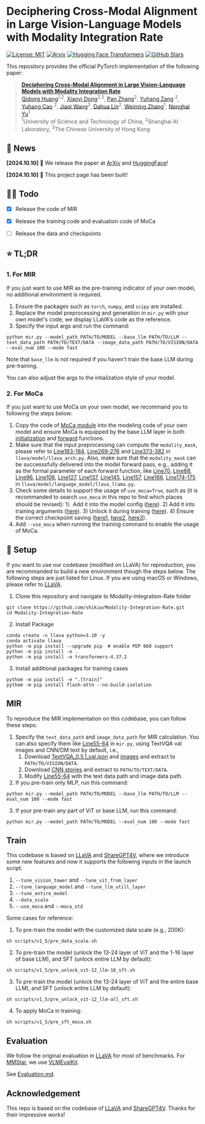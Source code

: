 # Deciphering Cross-Modal Alignment in Large Vision-Language Models with Modality Integration Rate

[![License: MIT](https://img.shields.io/badge/License-MIT-g.svg)](https://opensource.org/licenses/MIT)
[![Arxiv](https://img.shields.io/badge/arXiv-XXXX-B21A1B)](https://github.com/shikiw/Modality-Integration-Rate)
[![Hugging Face Transformers](https://img.shields.io/badge/%F0%9F%A4%97-HuggingFace-blue)](https://github.com/shikiw/Modality-Integration-Rate)
[![GitHub Stars](https://img.shields.io/github/stars/shikiw/Modality-Integration-Rate?style=social)](https://github.com/shikiw/Modality-Integration-Rate/stargazers)


This repository provides the official PyTorch implementation of the following paper: 
> [**Deciphering Cross-Modal Alignment in Large Vision-Language Models with Modality Integration Rate**](https://github.com/shikiw/Modality-Integration-Rate) <br>
> [Qidong Huang](https://shikiw.github.io/)<sup>1,2</sup>, 
> [Xiaoyi Dong](https://scholar.google.com/citations?user=FscToE0AAAAJ&hl=en)<sup>2,3</sup>, 
> [Pan Zhang](https://panzhang0212.github.io/)<sup>2</sup>,
> [Yuhang Zang](https://yuhangzang.github.io/) <sup>2</sup>,
> [Yuhang Cao](https://scholar.google.com/citations?user=sJkqsqkAAAAJ&hl=zh-CN) <sup>2</sup>, 
> [Jiaqi Wang](https://myownskyw7.github.io/)<sup>2</sup>,
> [Dahua Lin](http://dahua.site/)<sup>2</sup>, 
> [Weiming Zhang](http://staff.ustc.edu.cn/~zhangwm/index.html)<sup>1</sup>, 
> [Nenghai Yu](https://scholar.google.com/citations?user=7620QAMAAAAJ&hl=en)<sup>1</sup> <br>
> <sup>1</sup>University of Science and Technology of China, <sup>2</sup>Shanghai AI Laboratory, <sup>3</sup>The Chinese University of Hong Kong <br>

## 🎯 News

**[2024.10.10]** 🚀 We release the paper at [ArXiv]() and [HuggingFace]()!

**[2024.10.10]** 🚀 This project page has been built!

## 👨‍💻 Todo

- [x] Release the code of MIR
- [x] Release the training code and evaluation code of MoCa
- [ ] Release the data and checkpoints 



## ⭐️ TL;DR
### 1. For MIR
If you just want to use MIR as the pre-training indicator of your own model, no additional environment is required.

1. Ensure the packages such as ```torch```, ```numpy```, and ```scipy``` are installed.
2. Replace the model preprocessing and generation in ```mir.py``` with your own model's code, we display LLaVA's code as the reference.
3. Specify the input args and run the command:
```
python mir.py --model_path PATH/TO/MODEL --base_llm PATH/TO/LLM --text_data_path PATH/TO/TEXT/DATA --image_data_path PATH/TO/VISION/DATA --eval_num 100 --mode fast
```
Note that ```base_llm``` is not required if you haven't train the base LLM during pre-training. 

You can also adjust the args to the intialization style of your model.

### 2. For MoCa
If you just want to use MoCa on your own model, we recommand you to following the steps below:

1. Copy the code of [MoCa module](https://github.com/shikiw/Modality-Integration-Rate/blob/501d64dd37aa5382caf97d14c1da9b088bb8b4c7/transformers-4.37.2/src/transformers/models/llama/modeling_llama.py#L122-L139) into the modeling code of your own model and ensure MoCa is equipped by the base LLM layer in both [initialization](https://github.com/shikiw/Modality-Integration-Rate/blob/501d64dd37aa5382caf97d14c1da9b088bb8b4c7/transformers-4.37.2/src/transformers/models/llama/modeling_llama.py#L809-L814) and [forward](https://github.com/shikiw/Modality-Integration-Rate/blob/501d64dd37aa5382caf97d14c1da9b088bb8b4c7/transformers-4.37.2/src/transformers/models/llama/modeling_llama.py#L868-L870) functions.
2. Make sure that the input preprocessing can compute the ```modality_mask```, please refer to [Line183-184](https://github.com/shikiw/Modality-Integration-Rate/blob/501d64dd37aa5382caf97d14c1da9b088bb8b4c7/llava/model/llava_arch.py#L183-L184), [Line269-276](https://github.com/shikiw/Modality-Integration-Rate/blob/501d64dd37aa5382caf97d14c1da9b088bb8b4c7/llava/model/llava_arch.py#L269-L276) and [Line373-382](https://github.com/shikiw/Modality-Integration-Rate/blob/501d64dd37aa5382caf97d14c1da9b088bb8b4c7/llava/model/llava_arch.py#L373-L382) in ```llava/model/llava_arch.py```. Also, make sure that the ```modality_mask``` can be successsfully delivered into the model forward pass, e.g., adding it as the formal parameter of each forward function, like [Line70](https://github.com/shikiw/Modality-Integration-Rate/blob/501d64dd37aa5382caf97d14c1da9b088bb8b4c7/llava/model/language_model/llava_llama.py#L70), [Line88](https://github.com/shikiw/Modality-Integration-Rate/blob/501d64dd37aa5382caf97d14c1da9b088bb8b4c7/llava/model/language_model/llava_llama.py#L88), [Line96](https://github.com/shikiw/Modality-Integration-Rate/blob/501d64dd37aa5382caf97d14c1da9b088bb8b4c7/llava/model/language_model/llava_llama.py#L96), [Line106](https://github.com/shikiw/Modality-Integration-Rate/blob/501d64dd37aa5382caf97d14c1da9b088bb8b4c7/llava/model/language_model/llava_llama.py#L106), [Line127](https://github.com/shikiw/Modality-Integration-Rate/blob/501d64dd37aa5382caf97d14c1da9b088bb8b4c7/llava/model/language_model/llava_llama.py#L127), [Line137](https://github.com/shikiw/Modality-Integration-Rate/blob/501d64dd37aa5382caf97d14c1da9b088bb8b4c7/llava/model/language_model/llava_llama.py#L137), [Line145](https://github.com/shikiw/Modality-Integration-Rate/blob/501d64dd37aa5382caf97d14c1da9b088bb8b4c7/llava/model/language_model/llava_llama.py#L145), [Line157](https://github.com/shikiw/Modality-Integration-Rate/blob/501d64dd37aa5382caf97d14c1da9b088bb8b4c7/llava/model/language_model/llava_llama.py#L157), [Line166](https://github.com/shikiw/Modality-Integration-Rate/blob/501d64dd37aa5382caf97d14c1da9b088bb8b4c7/llava/model/language_model/llava_llama.py#L166), [Line174-175](https://github.com/shikiw/Modality-Integration-Rate/blob/501d64dd37aa5382caf97d14c1da9b088bb8b4c7/llava/model/language_model/llava_llama.py#L174-L175) in ```llava/model/language_model/llava_llama.py```. 
3. Check some details to support the usage of ```use_moca=True```, such as (it is recommanded to search ```use_moca``` in this repo to find which places should be revised):
   1）Add it into the model config ([here](https://github.com/shikiw/Modality-Integration-Rate/blob/501d64dd37aa5382caf97d14c1da9b088bb8b4c7/llava/model/language_model/llava_llama.py#L35)).
   2) Add it into training arguments ([here](https://github.com/shikiw/Modality-Integration-Rate/blob/501d64dd37aa5382caf97d14c1da9b088bb8b4c7/llava/train/train.py#L72)).
   3) Unlock it during training ([here](https://github.com/shikiw/Modality-Integration-Rate/blob/501d64dd37aa5382caf97d14c1da9b088bb8b4c7/llava/train/train.py#L1056-L1060)).
   4) Ensure the correct checkpoint saving ([here1](https://github.com/shikiw/Modality-Integration-Rate/blob/501d64dd37aa5382caf97d14c1da9b088bb8b4c7/llava/train/train.py#L199), [here2](https://github.com/shikiw/Modality-Integration-Rate/blob/501d64dd37aa5382caf97d14c1da9b088bb8b4c7/llava/train/llava_trainer.py#L278), [here3](https://github.com/shikiw/Modality-Integration-Rate/blob/501d64dd37aa5382caf97d14c1da9b088bb8b4c7/llava/train/llava_trainer.py#L299)).
4. Add ```--use_moca``` when running the training command to enable the usage of MoCa.



## 📜 Setup
If you want to use our codebase (modified on LLaVA) for reproduction, you are recommanded to build a new environment though the steps below. 
The following steps are just listed for Linux. If you are using macOS or Windows, please refer to [LLaVA](https://github.com/haotian-liu/LLaVA?tab=readme-ov-file).
1. Clone this repository and navigate to Modality-Integration-Rate folder
```
git clone https://github.com/shikiw/Modality-Integration-Rate.git
cd Modality-Integration-Rate
```
2. Install Package
```
conda create -n llava python=3.10 -y
conda activate llava
python -m pip install --upgrade pip  # enable PEP 660 support
python -m pip install -e .
python -m pip install -e transformers-4.37.2
```
3. Install additional packages for training cases
```
pythom -m pip install -e ".[train]"
pythom -m pip install flash-attn --no-build-isolation
```


## MIR

To reproduce the MIR implementation on this codebase, you can follow these steps:
1. Specify the ```text_data_path``` and ```image_data_path``` for MIR calculation. You can also specify them like [Line55-64](https://github.com/shikiw/Modality-Integration-Rate/blob/b9ec4d3b080444dcf2b2b7cc3d21a3fdb9dcb42b/mir.py#L55-L64) in ```mir.py```, using TextVQA val images and CNN/DM text by default, i.e., 
   1) Download [TextVQA_0.5.1_val.json](https://dl.fbaipublicfiles.com/textvqa/data/TextVQA_0.5.1_val.json) and [images](https://dl.fbaipublicfiles.com/textvqa/images/train_val_images.zip) and extract to ```PATH/TO/VISION/DATA```.
   2) Download [CNN stories](https://cs.nyu.edu/~kcho/DMQA/) and extract to ```PATH/TO/TEXT/DATA```.
   3) Modify [Line55-64](https://github.com/shikiw/Modality-Integration-Rate/blob/b9ec4d3b080444dcf2b2b7cc3d21a3fdb9dcb42b/mir.py#L55-L64) with the text data path and image data path.
2. If you pre-train only MLP, run this command:
```
python mir.py --model_path PATH/TO/MODEL --base_llm PATH/TO/LLM --eval_num 100 --mode fast
```
3. If your pre-train any part of ViT or base LLM, run this command:
```
python mir.py --model_path PATH/TO/MODEL --eval_num 100 --mode fast
```

## Train
This codebase is based on [LLaVA](https://github.com/haotian-liu/LLaVA) and [ShareGPT4V](https://github.com/InternLM/InternLM-XComposer/tree/main/projects/ShareGPT4V), where we introduce some new features and now it supports the following inputs in the launch script:
   1) ```--tune_vision_tower``` and ```--tune_vit_from_layer```
   2) ```--tune_language_model``` and ```--tune_llm_utill_layer```
   3) ```--tune_entire_model```
   4) ```--data_scale```
   5) ```--use_moca``` and ```--moca_std```

Some cases for reference: 

1. To pre-train the model with the customized data scale (e.g., 200K):
```
sh scripts/v1_5/pre_data_scale.sh
```

2. To pre-train the model (unlock the 13-24 layer of ViT and the 1-16 layer of base LLM), and SFT (unlock entire LLM by default):
```
sh scripts/v1_5/pre_unlock_vit-12_llm-16_sft.sh
```

3. To pre-train the model (unlock the 13-24 layer of ViT and the entire base LLM), and SFT (unlock entire LLM by default):
```
sh scripts/v1_5/pre_unlock_vit-12_llm-all_sft.sh
```

4. To apply MoCa in training:
```
sh scripts/v1_5/pre_sft_moca.sh
```


## Evaluation
We follow the original evaluation in [LLaVA](https://github.com/haotian-liu/LLaVA) for most of benchmarks. For [MMStar](https://github.com/MMStar-Benchmark/MMStar), we use [VLMEvalKit](https://github.com/open-compass/VLMEvalKit). 

See [Evaluation.md](https://github.com/haotian-liu/LLaVA/blob/main/docs/Evaluation.md). 


## Acknowledgement
This repo is based on the codebase of [LLaVA](https://github.com/haotian-liu/LLaVA) and [ShareGPT4V](https://github.com/InternLM/InternLM-XComposer/tree/main/projects/ShareGPT4V). Thanks for their impressive works!




